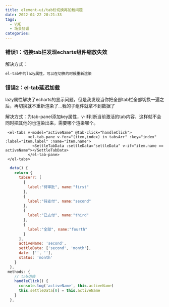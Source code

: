 ```yaml
---
title: element-ui/tab栏切换再加载问题
date: 2022-04-22 20:21:33
tags: 
  - VUE
  - 场景错误
categories:
---
```

### 错误1：切换tab栏发现echarts组件缩放失效

解决方式：

```bash
el-tab中的lazy属性，可以在切换的时候重新渲染
```

### 错误2：el-tab延迟加载
lazy属性解决了echarts的显示问题，但是我发现当你把全部tab栏全部切换一遍之后，再切换就不重新渲染了...我的子组件就拿不到数据了

解决方式：为tab-panel添加key属性，v-if判断当前激活的tab内容，这样就不会同时把其他的也渲染出来，需要哪个渲染哪个。

```vue
 <el-tabs v-model="activeName" @tab-click="handleClick">
          <el-tab-pane v-for="(item,index) in tabsArr" :key="index" :label="item.label" :name="item.name">
            <SettleTabData :settleData="settleData" v-if="item.name == activeName"></SettleTabData>
          </el-tab-pane>
 </el-tabs>
```

```javascript
  data() {
    return {
      tabsArr: [
        {
          label:"待审批", name:"first"
        },
        {
          label:"待支付", name:"second"
        },
        {
          label:"已支付", name:"third"
        },
        {
          label:"全部", name:"fourth"
        }
      ],
      activeName: 'second',
      settleData: ['second', 'month'],
      date: ['', ''],
      status: 'month'
    }
  },
 methods: {
    // tab切换
    handleClick() {
      console.log('activeName', this.activeName)
      this.settleData[0] = this.activeName
    }
  },
```